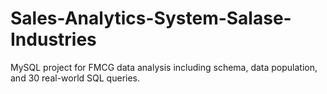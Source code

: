 # Sales-Analytics-System-Salase-Industries
MySQL project for FMCG data analysis including schema, data population, and 30 real-world SQL queries.
